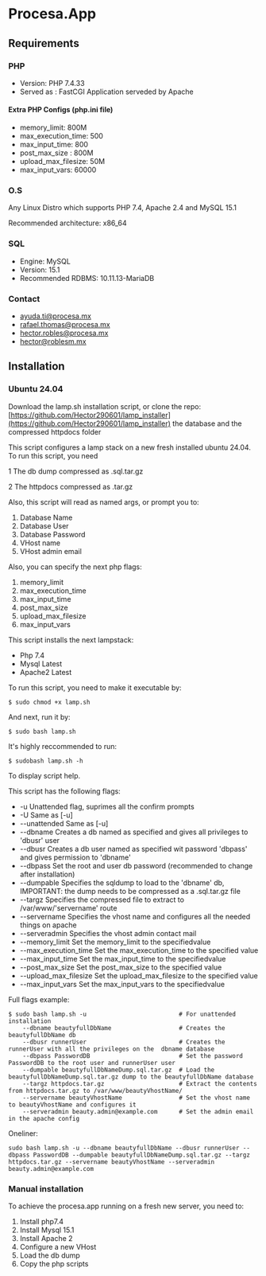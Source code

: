 # Procesa.App

## Requirements

### PHP

* Version: PHP 7.4.33
* Served as : FastCGI Application serveded by Apache

#### Extra PHP Configs (php.ini file)

* memory_limit: 800M
* max_execution_time: 500
* max_input_time: 800
* post_max_size : 800M
* upload_max_filesize: 50M
* max_input_vars: 60000

### O.S

Any Linux Distro which supports PHP 7.4, Apache 2.4 and MySQL 15.1

Recommended architecture: x86_64

### SQL

* Engine: MySQL
* Version: 15.1
* Recommended RDBMS: 10.11.13-MariaDB

### Contact

* [ayuda.ti@procesa.mx](mailto:ayuda.ti@procesa.mx)
* [rafael.thomas@procesa.mx](mailto:rafael.thomas@procesa.mx)
* [hector.robles@procesa.mx](mailto:hector.robles@procesa.mx)
* [hector@roblesm.mx](mailto:hector@roblesm.mx)

## Installation

### Ubuntu 24.04

Download the lamp.sh installation script, or clone the repo: [https://github.com/Hector290601/lamp_installer](https://github.com/Hector290601/lamp_installer) the database and the compressed httpdocs folder

This script configures a lamp stack on a new fresh installed ubuntu 24.04. To run this script, you need

1 The db dump compressed as .sql.tar.gz

2 The httpdocs compressed as .tar.gz

Also, this script will read as named args, or prompt you to:
1. Database Name
2. Database User
3. Database Password
4. VHost name
5. VHost admin email

Also, you can specify the next php flags:
1. memory_limit
2. max_execution_time
3. max_input_time
4. post_max_size
5. upload_max_filesize
6. max_input_vars

This script installs the next lampstack:
* Php 7.4
* Mysql Latest
* Apache2 Latest

To run this script, you need to make it executable by:

    $ sudo chmod +x lamp.sh

And next, run it by:

    $ sudo bash lamp.sh

It's highly reccommended to run:

    $ sudobash lamp.sh -h

To display script help.

This script has the following flags:

* -u                    Unattended flag, suprimes all the confirm prompts
* -U                    Same as [-u]
* --unattended          Same as [-u]
* --dbname              Creates a db named as specified and gives all privileges to 'dbusr' user
* --dbusr               Creates a db user named as specified wit password 'dbpass' and gives permission to 'dbname'
* --dbpass              Set the root and user db password (recommended to change after installation)
* --dumpable            Specifies the sqldump to load to the 'dbname' db, IMPORTANT: the dump needs to be compressed as a .sql.tar.gz file
* --targz               Specifies the compressed file to extract to /var/www/'servername' route
* --servername          Specifies the vhost name and configures all the needed things on apache
* --serveradmin         Specifies the vhost admin contact mail
* --memory_limit        Set the memory_limit to the specifiedvalue
* --max_execution_time  Set the max_execution_time to the specified value
* --max_input_time      Set the max_input_time to the specifiedvalue
* --post_max_size       Set the post_max_size to the specified value
* --upload_max_filesize Set the upload_max_filesize to the specified value
* --max_input_vars      Set the max_input_vars to the specifiedvalue

Full flags example:

    $ sudo bash lamp.sh -u                          # For unattended installation
        --dbname beautyfullDbName                   # Creates the beautyfullDbName db
        --dbusr runnerUser                          # Creates the runnerUser with all the privileges on the  dbname database
        --dbpass PasswordDB                         # Set the password PasswordDB to the root user and runnerUser user
        --dumpable beautyfullDbNameDump.sql.tar.gz  # Load the beautyfullDbNameDump.sql.tar.gz dump to the beautyfullDbName database
        --targz httpdocs.tar.gz                     # Extract the contents from httpdocs.tar.gz to /var/www/beautyVhostName/
        --servername beautyVhostName                # Set the vhost name to beautyVhostName and configures it
        --serveradmin beauty.admin@example.com      # Set the admin email in the apache config


Oneliner:
```
sudo bash lamp.sh -u --dbname beautyfullDbName --dbusr runnerUser --dbpass PasswordDB --dumpable beautyfullDbNameDump.sql.tar.gz --targz httpdocs.tar.gz --servername beautyVhostName --serveradmin beauty.admin@example.com
```
### Manual installation

To achieve the procesa.app running on a fresh new server, you need to:
1. Install php7.4
2. Install Mysql 15.1
3. Install Apache 2
4. Configure a new VHost
5. Load the db dump
6. Copy the php scripts
